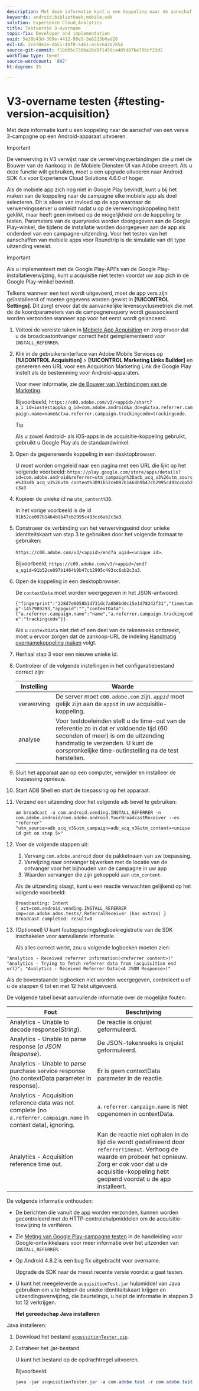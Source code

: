 ```yaml
---
description: Met deze informatie kunt u een koppeling naar de aanschaf van een versie 3-campagne op een Android-apparaat uitvoeren.
keywords: android;bibliotheek;mobile;sdk
solution: Experience Cloud,Analytics
title: Testversie 3-overname
topic-fix: Developer and implementation
uuid: 5e38b43d-389e-4412-99e5-3e6223b6ad28
exl-id: 2ce78e2e-da51-4af8-a461-ec6c642a7854
source-git-commit: f18d65c738ba16d9f1459ca485d87be708cf23d2
workflow-type: tm+mt
source-wordcount: '802'
ht-degree: 1%

---
```


# V3-overname testen {#testing-version-acquisition}

Met deze informatie kunt u een koppeling naar de aanschaf van een versie 3-campagne op een Android-apparaat uitvoeren.

>[!IMPORTANT]
>
>De verwerving in V3 verwijst naar de verwervingsverbindingen die u met de Bouwer van de Aankoop in de Mobiele Diensten UI van Adobe creeert. Als u deze functie wilt gebruiken, moet u een upgrade uitvoeren naar Android SDK 4.x voor Experience Cloud Solutions 4.6.0 of hoger.

Als de mobiele app zich nog niet in Google Play bevindt, kunt u bij het maken van de koppeling naar de campagne elke mobiele app als doel selecteren. Dit is alleen van invloed op de app waarnaar de verwervingsserver u omleidt nadat u op de verwervingskoppeling hebt geklikt, maar heeft geen invloed op de mogelijkheid om de koppeling te testen. Parameters van de queryreeks worden doorgegeven aan de Google Play-winkel, die tijdens de installatie worden doorgegeven aan de app als onderdeel van een campagne-uitzending. Voor het testen van het aanschaffen van mobiele apps voor Roundtrip is de simulatie van dit type uitzending vereist.

>[!IMPORTANT]
>
>Als u implementeert met de Google Play-API&#39;s van de Google Play-installatieverwijzing, kunt u acquisitie niet testen voordat uw app zich in de Google Play-winkel bevindt.

Telkens wanneer een test wordt uitgevoerd, moet de app vers zijn geïnstalleerd of moeten gegevens worden gewist in **[!UICONTROL Settings]**. Dit zorgt ervoor dat de aanvankelijke levenscyclusmetriek die met de de koordparameters van de campagnerequery wordt geassocieerd worden verzonden wanneer app voor het eerst wordt gelanceerd.

1. Voltooi de vereiste taken in [Mobiele App Acquisition](/help/android/acquisition-main/acquisition.md) en zorg ervoor dat u de broadcastontvanger correct hebt geïmplementeerd voor `INSTALL_REFERRER`.

1. Klik in de gebruikersinterface van Adobe Mobile Services op **[!UICONTROL Acquisition]** > **[!UICONTROL Marketing Links Builder]** en genereren een URL voor een Acquisition Marketing Link die Google Play instelt als de bestemming voor Android-apparaten.

   Voor meer informatie, zie [de Bouwer van Verbindingen van de Marketing](/help/using/acquisition-main/c-marketing-links-builder/c-marketing-links-builder.md).

   Bijvoorbeeld, `https://c00.adobe.com/v3/<appid>/start?a_i_id=iostestapp&a_g_id=com.adobe.android&a_dd=g&ctxa.referrer.campaign.name=name&ctxa.referrer.campaign.trackingcode=trackingcode`.

   >[!TIP]
   >
   >Als u zowel Android- als iOS-apps in de acquisitie-koppeling gebruikt, gebruikt u Google Play als de standaardwinkel.

1. Open de gegenereerde koppeling in een desktopbrowser.

   U moet worden omgeleid naar een pagina met een URL die lijkt op het volgende voorbeeld:
   `https://play.google.com/store/apps/details?id=com.adobe.android&referrer=utm_campaign%3Dadb_acq_v3%26utm_source%3Dadb_acq_v3%26utm_content%3D91b52ce097b1464b9b47cb2995c493cc6ab2c3a3`

1. Kopieer de unieke id na `utm_content%3D`.

   In het vorige voorbeeld is de id `91b52ce097b1464b9b47cb2995c493cc6ab2c3a3`.

1. Construeer de verbinding van het verwervingseind door unieke identiteitskaart van stap 3 te gebruiken door het volgende formaat te gebruiken:

   `https://c00.adobe.com/v3/<appid>/end?a_ugid=<unique id>`.

   Bijvoorbeeld, `https://c00.adobe.com/v3/<appid>/end?a_ugid=91b52ce097b1464b9b47cb2995c493cc6ab2c3a3`.

1. Open de koppeling in een desktopbrowser.

   De `contextData` moet worden weergegeven in het JSON-antwoord:

   `{"fingerprint":"228d7e6058b1d731dc7a8b8bd0c15e1d78242f31","timestamp":1457989293,"appguid":"","contextData":{"a.referrer.campaign.name":"name","a.referrer.campaign.trackingcode":"trackingcode"}}.`

   Als u `contextData` niet ziet of een deel van de tekenreeks ontbreekt, moet u ervoor zorgen dat de aankoop-URL de indeling [Handmatig overnamekoppeling maken](/help/using/acquisition-main/c-marketing-links-builder/acquisition-link-manual.md) volgt.
1. Herhaal stap 3 voor een nieuwe unieke id.
1. Controleer of de volgende instellingen in het configuratiebestand correct zijn:

   | Instelling | Waarde |
   |--- |--- |
   | verwerving | De server moet `c00.adobe.com` zijn.   *`appid`*  moet gelijk zijn aan de  `appid`  in uw acquisitie-koppeling. |
   | analyse | Voor testdoeleinden stelt u de time-out van de referentie zo in dat er voldoende tijd (60 seconden of meer) is om de uitzending handmatig te verzenden. U kunt de oorspronkelijke time-outinstelling na de test herstellen. |

1. Sluit het apparaat aan op een computer, verwijder en installeer de toepassing opnieuw.
1. Start ADB Shell en start de toepassing op het apparaat.
1. Verzend een uitzending door het volgende `adb` bevel te gebruiken:

   `am broadcast -a com.android.vending.INSTALL_REFERRER -n com.adobe.android/com.adobe.android.YourBroadcastReceiver --es "referrer" "utm_source=adb_acq_v3&utm_campaign=adb_acq_v3&utm_content=<unique id get on step 5>"`

1. Voer de volgende stappen uit:
   1. Vervang `com.adobe.android` door de pakketnaam van uw toepassing.
   1. Verwijzing naar ontvanger bijwerken met de locatie van de ontvanger voor het bijhouden van de campagne in uw app
   1. Waarden vervangen die zijn gekoppeld aan `utm_content`.

   Als de uitzending slaagt, kunt u een reactie verwachten gelijkend op het volgende voorbeeld:

   ```
   Broadcasting: Intent
   { act=com.android.vending.INSTALL_REFERRER cmp=com.adobe.adms.tests/.ReferralReceiver (has extras) }
   Broadcast completed: result=0
   ```

1. (Optioneel) U kunt foutopsporingslogboekregistratie van de SDK inschakelen voor aanvullende informatie.

   Als alles correct werkt, zou u volgende logboeken moeten zien:

`"Analytics - Received referrer information(<referrer content>)"   "Analytics - Trying to fetch referrer data from (acquisition end url)"; "Analytics - Received Referrer Data(<A JSON Response>)"`

Als de bovenstaande logboeken niet worden weergegeven, controleert u of u de stappen 6 tot en met 12 hebt uitgevoerd.

De volgende tabel bevat aanvullende informatie over de mogelijke fouten:

| Fout | Beschrijving |
|--- |--- |
| Analytics - Unable to decode response(*String*). | De reactie is onjuist geformuleerd. |
| Analytics - Unable to parse response (*a JSON Response*). | De JSON-tekenreeks is onjuist geformuleerd. |
| Analytics - Unable to parse purchase service response (no contextData parameter in response). | Er is geen contextData parameter in de reactie. |
| Analytics - Acquisition reference data was not complete (no `a.referrer.campaign.name` in context data), ignoring. | `a.referrer.campaign.name`  is niet opgenomen in contextData. |
| Analytics - Acquisition reference time out. | Kan de reactie niet ophalen in de tijd die wordt gedefinieerd door `referrerTimeout`. Verhoog de waarde en probeer het opnieuw.  Zorg er ook voor dat u de acquisitie-koppeling hebt geopend voordat u de app installeert. |

De volgende informatie onthouden:

* De berichten die vanuit de app worden verzonden, kunnen worden gecontroleerd met de HTTP-controlehulpmiddelen om de acquisitie-toewijzing te verifiëren.
* Zie [Meting van Google Play-campagne testen](https://developers.google.com/analytics/solutions/testing-play-campaigns) in de handleiding voor Google-ontwikkelaars voor meer informatie over het uitzenden van `INSTALL_REFERRER`.

* Op Android 4.8.2 is een bug fix uitgebracht voor overname.

   Upgrade de SDK naar de meest recente versie voordat u gaat testen.

* U kunt het meegeleverde `acquisitionTest.jar` hulpmiddel van Java gebruiken om u te helpen de unieke identiteitskaart krijgen en uitzendingsverwijzing, die beurtelings, u helpt de informatie in stappen 3 tot 12 verkrijgen.

   **Het gereedschap Java installeren**

Java installeren:

1. Download het bestand [`acquisitionTester.zip`](/help/android/assets/acquisitionTester.zip).

1. Extraheer het .jar-bestand.

   U kunt het bestand op de opdrachtregel uitvoeren.

   Bijvoorbeeld:

   ```java
   java -jar acquisitionTester.jar -a com.adobe.test -r com.adobe.test.ReferrerReceiver -l "https://c00.adobe.com/v3/appid/start?a_i_id=123456&a_g_id=com.adobe.test&a_dd=i&ctxa.referrer.campaign.name=name&ctxa.referrer.campaign.trackingcode=1234
   ```

